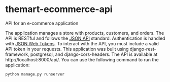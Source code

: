 # themart-ecommerce-api
API for an e-commerce application

The application manages a store with products, customers, and orders. The API is RESTful and follows the [JSON API](http://jsonapi.org/) standard. Authentication is handled with [JSON Web Tokens](https://jwt.io/). To interact with the API, you must include a valid API token in your requests. This application was built using django-rest-framework, postgresql, and django-cors-headers. The API is available at http://localhost:8000/api/. You can use the following command to run the application:

``` bash
python manage.py runserver
```

